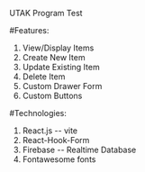 UTAK Program Test

#Features:

1. View/Display Items
2. Create New Item
3. Update Existing Item
4. Delete Item
5. Custom Drawer Form
6. Custom Buttons

#Technologies:

1. React.js -- vite
2. React-Hook-Form
3. Firebase -- Realtime Database
4. Fontawesome fonts

